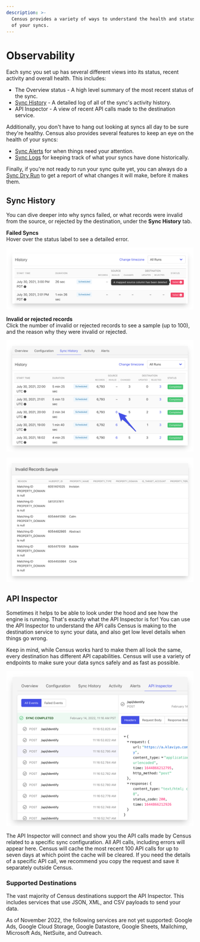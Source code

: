 ```yaml
---
description: >-
  Census provides a variety of ways to understand the health and status of each
  of your syncs.
---
```


# Observability

Each sync you set up has several different views into its status, recent activity and overall health. This includes:

* The Overview status - A high level summary of the most recent status of the sync.
* [Sync History](./#sync-history) - A detailed log of all of the sync's activity history.
* API Inspector - A view of recent API calls made to the destination service.

Additionally, you don't have to hang out looking at syncs all day to be sure they're healthy. Census also provides several features to keep an eye on the health of your syncs:

* [Sync Alerts](alerts.md) for when things need your attention.
* [Sync Logs](sync-logs.md) for keeping track of what your syncs have done historically.

Finally, if you're not ready to run your sync quite yet, you can always do a [Sync Dry Run](sync-dry-runs.md) to get a report of what changes it will make, before it makes them.&#x20;

## Sync History

You can dive deeper into why syncs failed, or what records were invalid from the source, or rejected by the destination, under the **Sync History** tab.

**Failed Syncs**\
Hover over the status label to see a detailed error.

![](../../.gitbook/assets/screely-1645080534122.png)

**Invalid or rejected records**\
Click the number of invalid or rejected records to see a sample (up to 100), and the reason why they were invalid or rejected.

![View Invalid Records by clicking on the number ](../../.gitbook/assets/screely-1645080511587.png)

![List of records that were filtered because they were invalid](../../.gitbook/assets/screely-1645080472339.png)

## API Inspector

Sometimes it helps to be able to look under the hood and see how the engine is running. That's exactly what the API Inspector is for! You can use the API Inspector to understand the API calls Census is making to the destination service to sync your data, and also get low level details when things go wrong.&#x20;

Keep in mind, while Census works hard to make them all look the same, every destination has different API capabilities. Census will use a variety of endpoints to make sure your data syncs safely and as fast as possible.

![](../../.gitbook/assets/screely-1645144592653.png)

The API Inspector will connect and show you the API calls made by Census related to a specific sync configuration. All API calls, including errors will appear here. Census will cache the most recent 100 API calls for up to seven days at which point the cache will be cleared. If you need the details of a specific API call, we recommend you copy the request and save it separately outside Census.&#x20;

### Supported Destinations

The vast majority of Census destinations support the API Inspector. This includes services that use JSON, XML, and CSV payloads to send your data.&#x20;

As of November 2022, the following services are not yet supported: Google Ads, Google Cloud Storage, Google Datastore, Google Sheets, Mailchimp, Microsoft Ads, NetSuite, and Outreach.
